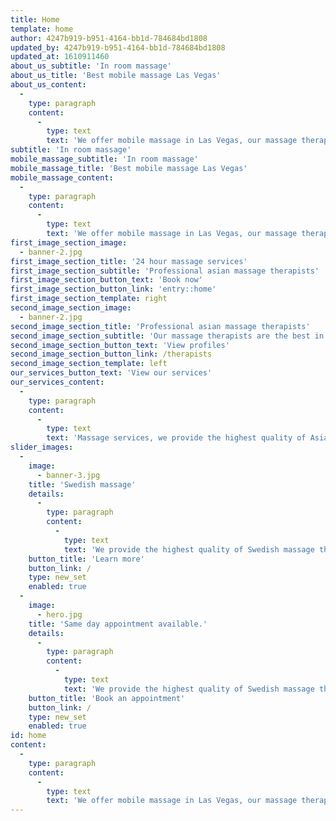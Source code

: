 ```yaml
---
title: Home
template: home
author: 4247b919-b951-4164-bb1d-784684bd1808
updated_by: 4247b919-b951-4164-bb1d-784684bd1808
updated_at: 1610911460
about_us_subtitle: 'In room massage'
about_us_title: 'Best mobile massage Las Vegas'
about_us_content:
  -
    type: paragraph
    content:
      -
        type: text
        text: 'We offer mobile massage in Las Vegas, our massage therapists will travel yo tour location and provide a relaxing massage. Our massage therapists are professional and experienced.'
subtitle: 'In room massage'
mobile_massage_subtitle: 'In room massage'
mobile_massage_title: 'Best mobile massage Las Vegas'
mobile_massage_content:
  -
    type: paragraph
    content:
      -
        type: text
        text: 'We offer mobile massage in Las Vegas, our massage therapists will travel yo tour location and provide a relaxing massage. Our massage therapists are professional and experienced.'
first_image_section_image:
  - banner-2.jpg
first_image_section_title: '24 hour massage services'
first_image_section_subtitle: 'Professional asian massage therapists'
first_image_section_button_text: 'Book now'
first_image_section_button_link: 'entry::home'
first_image_section_template: right
second_image_section_image:
  - banner-2.jpg
second_image_section_title: 'Professional asian massage therapists'
second_image_section_subtitle: 'Our massage therapists are the best in Las Vegas!'
second_image_section_button_text: 'View profiles'
second_image_section_button_link: /therapists
second_image_section_template: left
our_services_button_text: 'View our services'
our_services_content:
  -
    type: paragraph
    content:
      -
        type: text
        text: 'Massage services, we provide the highest quality of Asian massage therapy with 24 hour on-demand massage, mobile massage therapy in Las Vegas, Same day appointment available.'
slider_images:
  -
    image:
      - banner-3.jpg
    title: 'Swedish massage'
    details:
      -
        type: paragraph
        content:
          -
            type: text
            text: 'We provide the highest quality of Swedish massage therapy with 24 hour on-demand massage in Las Vegs.'
    button_title: 'Learn more'
    button_link: /
    type: new_set
    enabled: true
  -
    image:
      - hero.jpg
    title: 'Same day appointment available.'
    details:
      -
        type: paragraph
        content:
          -
            type: text
            text: 'We provide the highest quality of Swedish massage therapy with 24 hour on-demand massage in Las Vegs.'
    button_title: 'Book an appointment'
    button_link: /
    type: new_set
    enabled: true
id: home
content:
  -
    type: paragraph
    content:
      -
        type: text
        text: 'We offer mobile massage in Las Vegas, our massage therapists will travel yo tour location and provide a relaxing massage. Our massage therapists are professional and experienced.'
---
```

